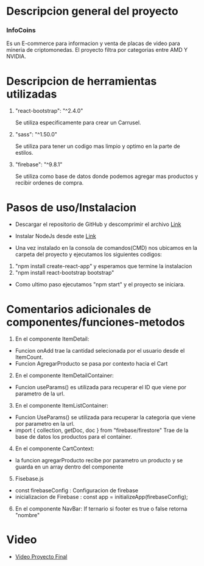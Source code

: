 # Descripcion general del proyecto
### InfoCoins

Es un E-commerce para informacion y venta de placas de video para mineria de criptomonedas. El proyecto filtra por categorias entre AMD Y NVIDIA.

# Descripcion de herramientas utilizadas

1. "react-bootstrap": "^2.4.0"

     Se utiliza especificamente para crear un Carrusel.

2. "sass": "^1.50.0"

    Se utiliza para tener un codigo mas limpio y optimo en la parte de estilos.

3. "firebase": "^9.8.1"

    Se utiliza como base de datos donde podemos agregar mas productos y recibir ordenes de compra.

# Pasos de uso/Instalacion 

* Descargar  el repositorio de GitHub y descomprimir el archivo [Link](https://github.com/abated/infocoins-darioabate/archive/refs/heads/master.zip)

* Instalar NodeJs desde este [Link](https://nodejs.org/es/)
* Una vez instalado en la consola de comandos(CMD) nos ubicamos en la carpeta del proyecto y ejecutamos los siguientes codigos: 
 1. "npm install create-react-app" y esperamos que termine la instalacion
 2. "npm install react-bootstrap bootstrap"
 * Como ultimo paso ejecutamos "npm start" y el proyecto se iniciara.

 # Comentarios adicionales de componentes/funciones-metodos

   1. En el componente ItemDetail:
  * Funcion onAdd trae la cantidad selecionada por el usuario desde el ItemCount. 
  * Funcion AgregarProducto se pasa por contexto hacia el Cart

  2. En el componente ItemDetailContainer:
  * Funcion useParams() es utilizada para recuperar el ID que viene por parametro de la url.

  3. En el componente ItemListContainer:
 * Funcion UseParams() se utilizada para recuperar la categoria que viene por parametro en la url.
 * import { collection, getDoc, doc } from "firebase/firestore" Trae de la base de datos los productos para el container.

 4. En el componente CartContext:
 * la funcion agregarProducto recibe por parametro un producto y se guarda en un array dentro del componente

 5. Fisebase.js
 * const firebaseConfig :  Configuracion de firebase
 *  inicializacion de Firebase : const app = initializeApp(firebaseConfig);


6. En el componente NavBar:
If ternario si footer es true o false retorna "nombre"


# Video 
* [Video Proyecto Final](https://drive.google.com/drive/folders/1Hx0jycx0dQFjgDqdgfhspsO6G_oeEHYh?usp=sharing)








